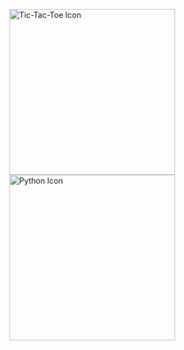 <div style={{ display: 'flex' }}>
  <img src="https://cdn3d.iconscout.com/3d/premium/thumb/tic-tac-toe-3d-icon-download-in-png-blend-fbx-gltf-file-formats--game-play-entertainment-miscellaneous-pack-icons-5701567.png?f=webp"       alt="Tic-Tac-Toe Icon" width="300" />
  <img src="https://cdn3d.iconscout.com/3d/free/thumb/free-python-3d-logo-download-in-png-blend-fbx-gltf-file-formats--software-social-media-technology-pack-company-brand-logos-4642716.png?        f=webp" alt="Python Icon" width="300" />
</div>
